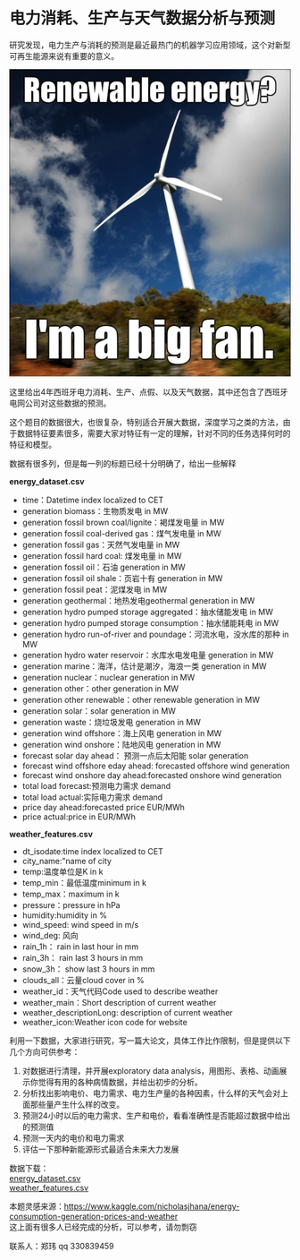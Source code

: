 

<!-- keywords:建模与仿真;作业;数据科学;可再生能源;电力预测; -->
<!-- description:这个是建模与范哥和你数据科学方向大作业，目的啊是通过各种点理发店以及消费数据，以及天气数据，对新能源发电和电力消费进行预测，评估拿各种新能源特点。 -->
<!-- coverimage:![cover](renewables-min.jpg) -->

# 电力消耗、生产与天气数据分析与预测

研究发现，电力生产与消耗的预测是最近最热门的机器学习应用领域，这个对新型可再生能源来说有重要的意义。

![](renewables-min.jpg)

这里给出4年西班牙电力消耗、生产、点假、以及天气数据，其中还包含了西班牙电网公司对这些数据的预测。

这个题目的数据很大，也很复杂，特别适合开展大数据，深度学习之类的方法，由于数据特征要素很多，需要大家对特征有一定的理解，针对不同的任务选择何时的特征和模型。

数据有很多列，但是每一列的标题已经十分明确了，给出一些解释

**energy_dataset.csv**
* time：Datetime index localized to CET
* generation biomass：生物质发电 in MW
* generation fossil brown coal/lignite：褐煤发电量 in MW
* generation fossil coal-derived gas：煤气发电量 in MW
* generation fossil gas：天然气发电量 in MW
* generation fossil hard coal: 煤发电量 in MW
* generation fossil oil：石油 generation in MW
* generation fossil oil shale：页岩十有 generation in MW
* generation fossil peat：泥煤发电 in MW
* generation geothermal：地热发电geothermal generation in MW
* generation hydro pumped storage aggregated：抽水储能发电 in MW
* generation hydro pumped storage consumption：抽水储能耗电 in MW
* generation hydro run-of-river and poundage：河流水电，没水库的那种 in MW
* generation hydro water reservoir：水库水电发电量 generation in MW
* generation marine：海洋，估计是潮汐，海浪一类 generation in MW
* generation nuclear：nuclear generation in MW
* generation other：other generation in MW
* generation other renewable：other renewable generation in MW
* generation solar：solar generation in MW
* generation waste：烧垃圾发电 generation in MW
* generation wind offshore：海上风电 generation in MW
* generation wind onshore：陆地风电 generation in MW
* forecast solar day ahead： 预测一点后太阳能 solar generation
* forecast wind offshore eday ahead: forecasted offshore wind generation
* forecast wind onshore day ahead:forecasted onshore wind generation
* total load forecast:预测电力需求 demand
* total load actual:实际电力需求  demand
* price day ahead:forecasted price EUR/MWh
* price actual:price in EUR/MWh

**weather_features.csv**


* dt_isodate:time index localized to CET
* city_name:"name of city
* temp:温度单位是K in k
* temp_min：最低温度minimum in k
* temp_max：maximum in k
* pressure：pressure in hPa
* humidity:humidity in %
* wind_speed: wind speed in m/s
* wind_deg: 风向
* rain_1h： rain in last hour in mm
* rain_3h： rain last 3 hours in mm
* snow_3h： show last 3 hours in mm
* clouds_all：云量cloud cover in %
* weather_id：天气代码Code used to describe weather
* weather_main：Short description of current weather
* weather_descriptionLong: description of current weather
* weather_icon:Weather icon code for website

利用一下数据，大家进行研究，写一篇大论文，具体工作比作限制，但是提供以下几个方向可供参考：

1. 对数据进行清理，并开展exploratory data analysis，用图形、表格、动画展示你觉得有用的各种病情数据，并给出初步的分析。
2. 分析找出影响电价、电力需求、电力生产量的各种因素，什么样的天气会对上面那些量产生什么样的改变。
3. 预测24小时以后的电力需求、生产和电价，看看准确性是否能超过数据中给出的预测值
4. 预测一天内的电价和电力需求
5. 评估一下那种新能源形式最适合未来大力发展

数据下载：  
[energy_dataset.csv ](https://www.kaggle.com/nicholasjhana/energy-consumption-generation-prices-and-weather/download/MHik95D0lGGSjy4Is5fH%2Fversions%2FwikrWs9LyycjifcrKeCH%2Ffiles%2Fenergy_dataset.csv?datasetVersionNumber=1)   
[weather_features.csv](https://www.kaggle.com/nicholasjhana/energy-consumption-generation-prices-and-weather/download/MHik95D0lGGSjy4Is5fH%2Fversions%2FwikrWs9LyycjifcrKeCH%2Ffiles%2Fweather_features.csv?datasetVersionNumber=1)

本题灵感来源：https://www.kaggle.com/nicholasjhana/energy-consumption-generation-prices-and-weather  
这上面有很多人已经完成的分析，可以参考，请勿剽窃

联系人：郑玮 qq 330839459